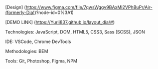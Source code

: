 [Design] (https://www.figma.com/file/7qwsWggv9BAxMi2VPhBuPr/Air-(formerly-Dia))?node-id=0%3A1)

[DEMO LINK] (https://Yurii837.github.io/layout_dia/#)

Technologies: JavaScript, DOM, HTML5, CSS3, Sass (SCSS), JSON

IDE: VSCode, Chrome DevTools

Methodologies: BEM

Tools: Git, Photoshop, Figma, NPM
